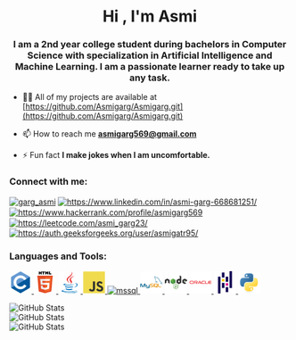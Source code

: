 <h1 align="center">Hi , I'm Asmi</h1>
<h3 align="center">I am a 2nd year college student during bachelors in Computer Science with specialization in Artificial Intelligence and Machine Learning. I am a passionate learner ready to take up any task.</h3>

- 👨‍💻 All of my projects are available at [https://github.com/Asmigarg/Asmigarg.git](https://github.com/Asmigarg/Asmigarg.git)

- 📫 How to reach me **asmigarg569@gmail.com**

- ⚡ Fun fact **I make jokes when I am uncomfortable.**

<h3 align="left">Connect with me:</h3>
<p align="left">
<a href="https://twitter.com/garg_asmi" target="blank"><img align="center" src="https://raw.githubusercontent.com/rahuldkjain/github-profile-readme-generator/master/src/images/icons/Social/twitter.svg" alt="garg_asmi" height="30" width="40" /></a>
<a href="https://linkedin.com/in/https://www.linkedin.com/in/asmi-garg-668681251/" target="blank"><img align="center" src="https://raw.githubusercontent.com/rahuldkjain/github-profile-readme-generator/master/src/images/icons/Social/linked-in-alt.svg" alt="https://www.linkedin.com/in/asmi-garg-668681251/" height="30" width="40" /></a>
<a href="https://www.hackerrank.com/https://www.hackerrank.com/profile/asmigarg569" target="blank"><img align="center" src="https://raw.githubusercontent.com/rahuldkjain/github-profile-readme-generator/master/src/images/icons/Social/hackerrank.svg" alt="https://www.hackerrank.com/profile/asmigarg569" height="30" width="40" /></a>
<a href="https://www.leetcode.com/https://leetcode.com/asmi_garg23/" target="blank"><img align="center" src="https://raw.githubusercontent.com/rahuldkjain/github-profile-readme-generator/master/src/images/icons/Social/leet-code.svg" alt="https://leetcode.com/asmi_garg23/" height="30" width="40" /></a>
<a href="https://auth.geeksforgeeks.org/user/https://auth.geeksforgeeks.org/user/asmigatr95/" target="blank"><img align="center" src="https://raw.githubusercontent.com/rahuldkjain/github-profile-readme-generator/master/src/images/icons/Social/geeks-for-geeks.svg" alt="https://auth.geeksforgeeks.org/user/asmigatr95/" height="30" width="40" /></a>
</p>

<h3 align="left">Languages and Tools:</h3>
<p align="left"> <a href="https://www.cprogramming.com/" target="_blank" rel="noreferrer"> <img src="https://raw.githubusercontent.com/devicons/devicon/master/icons/c/c-original.svg" alt="c" width="40" height="40"/> </a> <a href="https://www.w3.org/html/" target="_blank" rel="noreferrer"> <img src="https://raw.githubusercontent.com/devicons/devicon/master/icons/html5/html5-original-wordmark.svg" alt="html5" width="40" height="40"/> </a> <a href="https://www.java.com" target="_blank" rel="noreferrer"> <img src="https://raw.githubusercontent.com/devicons/devicon/master/icons/java/java-original.svg" alt="java" width="40" height="40"/> </a> <a href="https://developer.mozilla.org/en-US/docs/Web/JavaScript" target="_blank" rel="noreferrer"> <img src="https://raw.githubusercontent.com/devicons/devicon/master/icons/javascript/javascript-original.svg" alt="javascript" width="40" height="40"/> </a> <a href="https://www.microsoft.com/en-us/sql-server" target="_blank" rel="noreferrer"> <img src="https://www.svgrepo.com/show/303229/microsoft-sql-server-logo.svg" alt="mssql" width="40" height="40"/> </a> <a href="https://www.mysql.com/" target="_blank" rel="noreferrer"> <img src="https://raw.githubusercontent.com/devicons/devicon/master/icons/mysql/mysql-original-wordmark.svg" alt="mysql" width="40" height="40"/> </a> <a href="https://nodejs.org" target="_blank" rel="noreferrer"> <img src="https://raw.githubusercontent.com/devicons/devicon/master/icons/nodejs/nodejs-original-wordmark.svg" alt="nodejs" width="40" height="40"/> </a> <a href="https://www.oracle.com/" target="_blank" rel="noreferrer"> <img src="https://raw.githubusercontent.com/devicons/devicon/master/icons/oracle/oracle-original.svg" alt="oracle" width="40" height="40"/> </a> <a href="https://pandas.pydata.org/" target="_blank" rel="noreferrer"> <img src="https://raw.githubusercontent.com/devicons/devicon/2ae2a900d2f041da66e950e4d48052658d850630/icons/pandas/pandas-original.svg" alt="pandas" width="40" height="40"/> </a> <a href="https://www.python.org" target="_blank" rel="noreferrer"> <img src="https://raw.githubusercontent.com/devicons/devicon/master/icons/python/python-original.svg" alt="python" width="40" height="40"/> </a> </p>

![GitHub Stats](https://github-readme-stats.vercel.app/api?username=Asmigarg&theme=tokyonight&show_icons=true&hide_border=true&count_private=true)<br>
![GitHub Stats](https://github-readme-stats.vercel.app/api/top-langs/?username=Asmigarg&theme=tokyonight&show_icons=true&hide_border=true&layout=compact)<br>
![GitHub Stats](https://github-readme-streak-stats.herokuapp.com/?user=Asmigarg&theme=tokyonight&hide_border=true)
